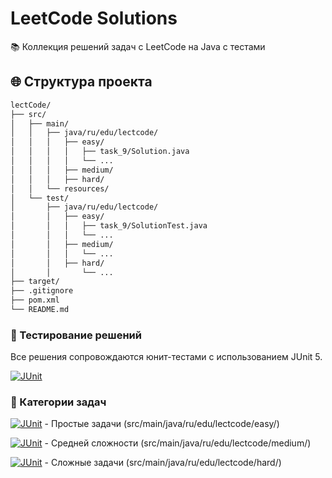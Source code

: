 # LeetCode Solutions

📚 Коллекция решений задач с LeetCode на Java с тестами

## 🌐 Структура проекта
```bash
lectCode/
├── src/
│   ├── main/
│   │   ├── java/ru/edu/lectcode/
│   │   │   ├── easy/
│   │   │   │   ├── task_9/Solution.java
│   │   │   │   └── ...
│   │   │   ├── medium/
│   │   │   ├── hard/
│   │   └── resources/
│   └── test/
│       ├── java/ru/edu/lectcode/
│       │   ├── easy/
│       │   │   ├── task_9/SolutionTest.java
│       │   │   └── ...
│       │   ├── medium/
│       │   │   └── ...
│       │   ├── hard/
│       │       └── ...
├── target/
├── .gitignore
├── pom.xml
└── README.md
```
### 🧪 Тестирование решений

Все решения сопровождаются юнит-тестами с использованием JUnit 5.

[![JUnit](https://badgen.net/badge/JUnit/5.8.1/blue)](https://junit.org/junit5/)

### 🧩 Категории задач
[![JUnit](https://img.shields.io/badge/-Easy-brightgreen)](https://junit.org/junit5/) - Простые задачи (src/main/java/ru/edu/lectcode/easy/)

[![JUnit](https://img.shields.io/badge/-Medium-orange)](https://junit.org/junit5/) - Средней сложности (src/main/java/ru/edu/lectcode/medium/)

[![JUnit](https://img.shields.io/badge/-Hard-red)](https://junit.org/junit5/) - Сложные задачи (src/main/java/ru/edu/lectcode/hard/)